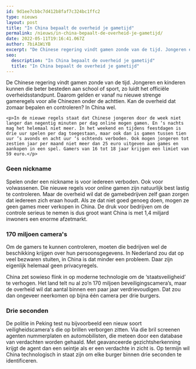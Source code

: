 ```yaml
---
id: 9d1ee7cbbc7d412b8faf7c324bc1ffc2
type: nieuws
layout: post
title: "In China bepaalt de overheid je gametijd"
permalink: /nieuws/in-china-bepaalt-de-overheid-je-gametijd/
date: 2022-05-11T19:16:41.067Z
author: 7biA1WiYB
excerpt: "De Chinese regering vindt gamen zonde van de tijd. Jongeren en kinderen kunnen die beter besteden aan school of sport, zo luidt het officiële overheidsstandpunt. Daarom gelden er vanaf nu nieuwe strenge gameregels voor alle Chinezen onder de achttien. Kan de overheid dat zomaar bepalen en controleren? In China wel.   "
seo:
  description: "In China bepaalt de overheid je gametijd"
  title: "In China bepaalt de overheid je gametijd"
---
```

De Chinese regering vindt gamen zonde van de tijd. Jongeren en kinderen kunnen die beter besteden aan school of sport, zo luidt het officiële overheidsstandpunt. Daarom gelden er vanaf nu nieuwe strenge gameregels voor alle Chinezen onder de achttien. Kan de overheid dat zomaar bepalen en controleren? In China wel.   

    <p>In de nieuwe regels staat dat Chinese jongeren door de week niet langer dan negentig minuten per dag online mogen gamen. En ‘s nachts mag het helemaal niet meer. In het weekend en tijdens feestdagen is drie uur spelen per dag toegestaan, maar ook dan is gamen tussen tien uur ‘s avonds en acht uur ‘s ochtends verboden. Ook mogen jongeren tot zestien jaar per maand niet meer dan 25 euro uitgeven aan games en aankopen in een spel. Gamers van 16 tot 18 jaar krijgen een limiet van 59 euro.</p>
<h3>Geen nickname</h3>
<p>Spelen onder een nickname is voor iedereen verboden. Ook voor volwassenen. Die nieuwe regels voor online gamen zijn natuurlijk best lastig te controleren. Maar de overheid wil dat de gamebedrijven zelf gaan zorgen dat iedereen zich eraan houdt. Als ze dat niet goed genoeg doen, mogen ze geen games meer verkopen in China. De druk voor bedrijven om de controle serieus te nemen is dus groot want China is met 1,4 miljard inwoners een enorme afzetmarkt.</p>
<h3>170 miljoen camera's</h3>
<p>Om de gamers te kunnen controleren, moeten die bedrijven wel de beschikking krijgen over hun persoonsgegevens. In Nederland zou dat op veel bezwaren stuiten, in China is dat minder een probleem. Daar zijn eigenlijk helemaal geen privacyregels. </p>
<p>China zet sowieso flink in op moderne technologie om de ‘staatsveiligheid’ te verhogen. Het land telt nu al zo’n 170 miljoen beveiligingscamera’s, maar de overheid wil dat aantal binnen een paar jaar verdrievoudigen. Dat zou dan ongeveer neerkomen op bijna één camera per drie burgers. </p>
<h3>Drie seconden</h3>
<p>De politie in Peking test nu bijvoorbeeld een nieuw soort veiligheidscamera's die op brillen verborgen zitten. Via die bril screenen agenten nummerplaten en automobilisten, die meteen door een database van verdachten worden gehaald. Met geavanceerde gezichtsherkenning krijgt de agent dan een seintje als er een verdachte in zicht is. Op termijn wil China technologisch in staat zijn om elke burger binnen drie seconden te identificeren. </p>  
